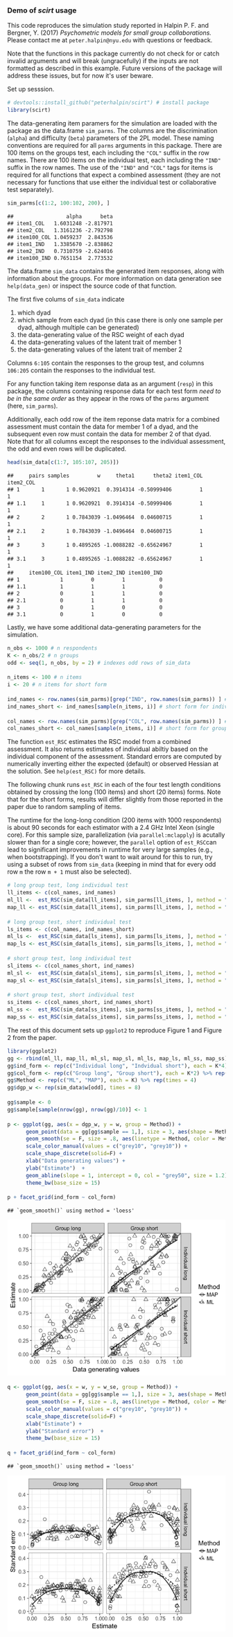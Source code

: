 ### Demo of *scirt* usage

This code reproduces the simulation study reported in Halpin P. F. and Bergner, Y. (2017) *Psychometric models for small group collaborations.* Please contact me at `peter.halpin@nyu.edu` with questions or feedback.

Note that the functions in this package currently do not check for or catch invalid arguments and will break (ungracefully) if the inputs are not formatted as described in this example. Future versions of the package will address these issues, but for now it's user beware.

Set up sesssion.

``` r
# devtools::install_github("peterhalpin/scirt") # install package
library(scirt)
```

The data-generating item paramers for the simulation are loaded with the package as the data.frame `sim_parms`. The columns are the discrimination (`alpha`) and difficulty (`beta`) parameters of the 2PL model. These naming conventions are required for all `parms` arguments in this package. There are 100 items on the groups test, each including the `"COL"` suffix in the row names. There are 100 items on the individual test, each including the `"IND"` suffix in the row names. The use of the `"IND"` and `"COL"` tags for items is required for all functions that expect a combined assessment (they are not necessary for functions that use either the individual test or collaborative test separately).

``` r
sim_parms[c(1:2, 100:102, 200), ]
```

    ##                 alpha      beta
    ## item1_COL   1.6031248 -2.817971
    ## item2_COL   1.3161236 -2.792798
    ## item100_COL 1.0459237  2.843536
    ## item1_IND   1.3385670 -2.838862
    ## item2_IND   0.7310759 -2.624016
    ## item100_IND 0.7651154  2.773532

The data.frame `sim_data` contains the generated item responses, along with information about the groups. For more information on data generation see `help(data_gen)` or inspect the source code of that function.

The first five colums of `sim_data` indicate

1.  which dyad
2.  which sample from each dyad (in this case there is only one sample per dyad, although multiple can be generated)
3.  the data-generating value of the RSC weight of each dyad
4.  the data-generating values of the latent trait of member 1
5.  the data-generating values of the latent trait of member 2

Columns `6:105` contain the responses to the group test, and columns `106:205` contain the responses to the individual test.

For any function taking item response data as an argument (`resp`) in this package, the columns containing response data for each test form *need to be in the same order* as they appear in the rows of the `parms` argument (here, `sim_parms`).

Additionally, each odd row of the item reponse data matrix for a combined assessment must contain the data for member 1 of a dyad, and the subsequent even row must contain the data for member 2 of that dyad. Note that for all columns except the responses to the individual assessment, the odd and even rows will be duplicated.

``` r
head(sim_data[c(1:7, 105:107, 205)])
```

    ##     pairs samples         w     theta1      theta2 item1_COL item2_COL
    ## 1       1       1 0.9620921  0.3914314 -0.50999406         1         1
    ## 1.1     1       1 0.9620921  0.3914314 -0.50999406         1         1
    ## 2       2       1 0.7843039 -1.0496464  0.04600715         1         1
    ## 2.1     2       1 0.7843039 -1.0496464  0.04600715         1         1
    ## 3       3       1 0.4895265 -1.0088282 -0.65624967         1         1
    ## 3.1     3       1 0.4895265 -1.0088282 -0.65624967         1         1
    ##     item100_COL item1_IND item2_IND item100_IND
    ## 1             1         0         1           0
    ## 1.1           1         1         1           0
    ## 2             0         1         1           0
    ## 2.1           0         1         1           0
    ## 3             0         1         0           0
    ## 3.1           0         1         0           0

Lastly, we have some additional data-generating parameters for the simulation.

``` r
n_obs <- 1000 # n respondents
K <- n_obs/2 # n groups
odd <- seq(1, n_obs, by = 2) # indexes odd rows of sim_data

n_items <- 100 # n items
i <- 20 # n items for short form

ind_names <- row.names(sim_parms)[grep("IND", row.names(sim_parms)) ] # individual test
ind_names_short <- ind_names[sample(n_items, i)] # short form for individual test

col_names <- row.names(sim_parms)[grep("COL", row.names(sim_parms)) ] # group test
col_names_short <- col_names[sample(n_items, i)] # short form for group test
```

The function `est_RSC` estimates the RSC model from a combined assessment. It also returns estimates of individual abiltiy based on the individual component of the assessment. Standard errors are computed by numerically inverting either the expected (default) or observed Hessian at the solution. See `help(est_RSC)` for more details.

The following chunk runs `est_RSC` in each of the four test length conditions obtained by crossing the long (100 items) and short (20 items) forms. Note that for the short forms, results will differ slightly from those reported in the paper due to random sampling of items.

The runtime for the long-long condition (200 items with 1000 respondents) is about 90 seconds for each estimator with a 2.4 GHz Intel Xeon (single core). For this sample size, parallelization (via `parallel:mclapply`) is acutally slower than for a single core; however, the `parallel` option of `est_RSC`can lead to significant improvements in runtime for very large samples (e.g., when bootstrapping). If you don't want to wait around for this to run, try using a subset of rows from `sim_data` (keeping in mind that for every odd row `m` the row `m + 1` must also be selected).

``` r
# long group test, long individual test
ll_items <- c(col_names, ind_names)
ml_ll <-  est_RSC(sim_data[ll_items], sim_parms[ll_items, ], method = "ML")
map_ll <- est_RSC(sim_data[ll_items], sim_parms[ll_items, ], method = "MAP")

# long group test, short individual test
ls_items <- c(col_names, ind_names_short)
ml_ls <-  est_RSC(sim_data[ls_items], sim_parms[ls_items, ], method = "ML")
map_ls <- est_RSC(sim_data[ls_items], sim_parms[ls_items, ], method = "MAP")

# short group test, long individual test
sl_items <- c(col_names_short, ind_names)
ml_sl <-  est_RSC(sim_data[sl_items], sim_parms[sl_items, ], method = "ML")
map_sl <- est_RSC(sim_data[sl_items], sim_parms[sl_items, ], method = "MAP")

# short group test, short individual test
ss_items <- c(col_names_short, ind_names_short)
ml_ss <-  est_RSC(sim_data[ss_items], sim_parms[ss_items, ], method = "ML")
map_ss <- est_RSC(sim_data[ss_items], sim_parms[ss_items, ], method = "MAP")
```

The rest of this document sets up `ggplot2` to reproduce Figure 1 and Figure 2 from the paper.

``` r
library(ggplot2)
gg <- rbind(ml_ll, map_ll, ml_sl, map_sl, ml_ls, map_ls, ml_ss, map_ss)
gg$ind_form <- rep(c("Individual long", "Indvidual short"), each = K*4)
gg$col_form <- rep(c("Group long", "Group short"), each = K*2) %>% rep(times = 2)
gg$Method <- rep(c("ML", "MAP"), each = K) %>% rep(times = 4)
gg$dgp_w <- rep(sim_data$w[odd], times = 8)

gg$sample <- 0
gg$sample[sample(nrow(gg), nrow(gg)/10)] <- 1

p <- ggplot(gg, aes(x = dgp_w, y = w, group = Method)) +
      geom_point(data = gg[gg$sample == 1,], size = 3, aes(shape = Method, color = Method)) +
      geom_smooth(se = F, size = .8, aes(linetype = Method, color = Method)) +
      scale_color_manual(values = c("grey10", "grey10")) +
      scale_shape_discrete(solid=F) +
      xlab("Data generating values") +
      ylab("Estimate")  +
      geom_abline(slope = 1, intercept = 0, col = "grey50", size = 1.2) +
      theme_bw(base_size = 15)

p + facet_grid(ind_form ~ col_form)
```

    ## `geom_smooth()` using method = 'loess'

![](demo_files/figure-markdown_github/5-1.png)

``` r
q <- ggplot(gg, aes(x = w, y = w_se, group = Method)) +
      geom_point(data = gg[gg$sample == 1,], size = 3, aes(shape = Method, color = Method)) +
      geom_smooth(se = F, size = .8, aes(linetype = Method, color = Method)) +
      scale_color_manual(values = c("grey10", "grey10")) +
      scale_shape_discrete(solid=F) +
      xlab("Estimate") +
      ylab("Standard error")  +
      theme_bw(base_size = 15)

q + facet_grid(ind_form ~ col_form)
```

    ## `geom_smooth()` using method = 'loess'

![](demo_files/figure-markdown_github/6-1.png)
